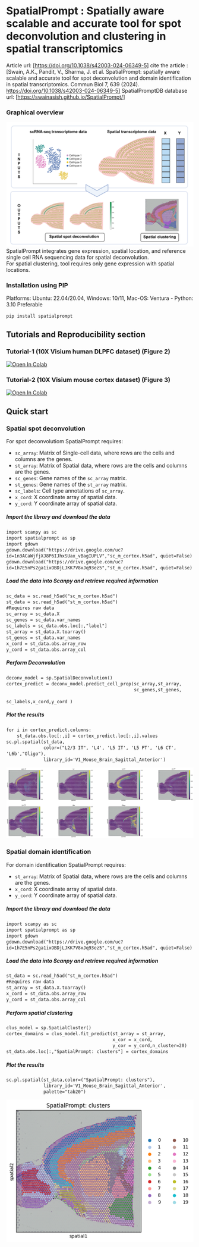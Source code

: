 # SpatialPrompt : Spatially aware scalable and accurate tool for spot deconvolution and clustering in spatial transcriptomics

Article url: [https://doi.org/10.1038/s42003-024-06349-5] 
cite the article : [Swain, A.K., Pandit, V., Sharma, J. et al. SpatialPrompt: spatially aware scalable and accurate tool for spot deconvolution and domain identification in spatial transcriptomics. Commun Biol 7, 639 (2024). https://doi.org/10.1038/s42003-024-06349-5]
SpatialPromptDB database url: [https://swainasish.github.io/SpatialPrompt/] 
### Graphical overview 
![alt text](tutorials/images/graphical_abstract.png)
SpatialPrompt integrates gene expression, spatial location, and reference single cell RNA sequencing data for spatial deconvolution.\
For spatial clustering, tool requires only gene expression with spatial locations.
### Installation using PIP 
Platforms: Ubuntu: 22.04/20.04, Windows: 10/11, Mac-OS: Ventura - Python: 3.10 Preferable
```
pip install spatialprompt
```
## Tutorials and Reproducibility section 
### Tutorial-1 (10X Visium human DLPFC dataset) (Figure 2)
[![Open In Colab](https://colab.research.google.com/assets/colab-badge.svg)](https://colab.research.google.com/drive/1hfn10gV3NbG4guAgOb1DRkSam4RxfdI1?usp=sharing)
### Tutorial-2 (10X Visium mouse cortex dataset) (Figure 3)
[![Open In Colab](https://colab.research.google.com/assets/colab-badge.svg)](https://colab.research.google.com/drive/1leAZVF45zNLzgj6QQT2CCFLbL9vIdObl?usp=sharing)

## Quick start
### Spatial spot deconvolution 
For spot deconvolutiom SpatialPrompt requires:
- `sc_array`: Matrix of Single-cell data, where rows are the cells and columns are the genes.
- `st_array`: Matrix of Spatial data, where rows are the cells and columns are the genes.
- `sc_genes`: Gene names of the `sc_array` matrix.
- `st_genes`: Gene names of the `st_array` matrix.
- `sc_labels`: Cell type annotations of `sc_array`.
- `x_cord`: X coordinate array of spatial data.
- `y_cord`: Y coordinate array of spatial data.
##### Import the library and download the data
```
import scanpy as sc
import spatialprompt as sp
import gdown
gdown.download("https://drive.google.com/uc?id=1n3ACaWjfjXJ8P6IJhxSUax_vBagIUPLV","sc_m_cortex.h5ad", quiet=False)
gdown.download("https://drive.google.com/uc?id=1h7E5nPs2ga1ixOBDjLJKK7V8xJq93ez5","st_m_cortex.h5ad", quiet=False)
```
##### Load the data into Scanpy and retrieve required information
```
sc_data = sc.read_h5ad("sc_m_cortex.h5ad")
st_data = sc.read_h5ad("st_m_cortex.h5ad")
#Requires raw data
sc_array = sc_data.X
sc_genes = sc_data.var_names
sc_labels = sc_data.obs.loc[:,"label"]
st_array = st_data.X.toarray()
st_genes = st_data.var_names
x_cord = st_data.obs.array_row
y_cord = st_data.obs.array_col
```
##### Perform Deconvolution
```
deconv_model = sp.SpatialDeconvolution()
cortex_predict = deconv_model.predict_cell_prop(sc_array,st_array,
                                                sc_genes,st_genes,
                                                sc_labels,x_cord,y_cord )
```
##### Plot the results 
```
for i in cortex_predict.columns:
    st_data.obs.loc[:,i] = cortex_predict.loc[:,i].values
sc.pl.spatial(st_data,
              color=("L2/3 IT", 'L4', 'L5 IT', 'L5 PT', 'L6 CT', 'L6b',"Oligo"),
              library_id='V1_Mouse_Brain_Sagittal_Anterior')
```
![alt text](tutorials/images/m_cortex_deconv.png)
### Spatial domain identification
For domain identification SpatialPrompt requires:
- `st_array`: Matrix of Spatial data, where rows are the cells and columns are the genes.
- `x_cord`: X coordinate array of spatial data.
- `y_cord`: Y coordinate array of spatial data.
##### Import the library and download the data
```
import scanpy as sc
import spatialprompt as sp
import gdown
gdown.download("https://drive.google.com/uc?id=1h7E5nPs2ga1ixOBDjLJKK7V8xJq93ez5","st_m_cortex.h5ad", quiet=False)
```
##### Load the data into Scanpy and retrieve required information
```
st_data = sc.read_h5ad("st_m_cortex.h5ad")
#Requires raw data
st_array = st_data.X.toarray()
x_cord = st_data.obs.array_row
y_cord = st_data.obs.array_col
```
##### Perform spatial clustering
```
clus_model = sp.SpatialCluster()
cortex_domains = clus_model.fit_predict(st_array = st_array,
                                        x_cor = x_cord,
                                        y_cor = y_cord,n_cluster=20)
st_data.obs.loc[:,"SpatialPrompt: clusters"] = cortex_domains
```
##### Plot the results 
```
sc.pl.spatial(st_data,color=("SpatialPrompt: clusters"),
              library_id='V1_Mouse_Brain_Sagittal_Anterior',
              palette="tab20")
```
![alt text](tutorials/images/m_cortex_domains.png)
